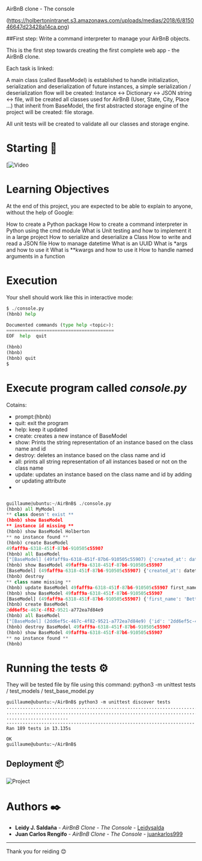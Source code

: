 AirBnB clone - The console

(https://holbertonintranet.s3.amazonaws.com/uploads/medias/2018/6/815046647d23428a14ca.png)


##First step: Write a command interpreter to manage your AirBnB objects.


This is the first step towards creating the first complete web app - the AirBnB clone.

Each task is linked:

A main class (called BaseModel) is established to handle initialization, serialization and deserialization of future instances, a simple serialization / deserialization flow will be created: Instance <-> Dictionary <-> JSON string <-> file, will be created all classes used for AirBnB (User, State, City, Place ...) that inherit from BaseModel, the first abstracted storage engine of the project will be created: file storage.


All unit tests will be created to validate all our classes and storage engine.


# Starting 🚀

[![Video](https://youtu.be/p00ES-5K4C8)



# Learning Objectives

At the end of this project, you are expected to be able to explain to anyone, without the help of Google:

How to create a Python package
How to create a command interpreter in Python using the cmd module
What is Unit testing and how to implement it in a large project
How to serialize and deserialize a Class
How to write and read a JSON file
How to manage datetime
What is an UUID
What is *args and how to use it
What is **kwargs and how to use it
How to handle named arguments in a function


# Execution

Your shell should work like this in interactive mode:

``` python
$ ./console.py
(hbnb) help

Documented commands (type help <topic>):
========================================
EOF  help  quit

(hbnb)
(hbnb)
(hbnb) quit
$

```

# Execute program called _console.py_

Cotains:

- prompt:(hbnb)
- quit:	exit the program
- help: keep it updated
- create: creates a new instance of BaseModel
- show: Prints the string representation of an instance based on the class name and id
- destroy: deletes an instance based on the class name and id
- all: prints all string representation of all instances based or not on the class name
- update: updates an instance based on the class name and id by adding or updating attribute 
- 

``` python

guillaume@ubuntu:~/AirBnB$ ./console.py
(hbnb) all MyModel
** class doesn't exist **
(hbnb) show BaseModel
** instance id missing **
(hbnb) show BaseModel Holberton
** no instance found **
(hbnb) create BaseModel
49faff9a-6318-451f-87b6-910505c55907
(hbnb) all BaseModel
["[BaseModel] (49faff9a-6318-451f-87b6-910505c55907) {'created_at': datetime.datetime(2017, 10, 2, 3, 10, 25, 903293), 'id': '49faff9a-6318-451f-87b6-910505c55907', 'updated_at': datetime.datetime(2017, 10, 2, 3, 10, 25, 903300)}"]
(hbnb) show BaseModel 49faff9a-6318-451f-87b6-910505c55907
[BaseModel] (49faff9a-6318-451f-87b6-910505c55907) {'created_at': datetime.datetime(2017, 10, 2, 3, 10, 25, 903293), 'id': '49faff9a-6318-451f-87b6-910505c55907', 'updated_at': datetime.datetime(2017, 10, 2, 3, 10, 25, 903300)}
(hbnb) destroy
** class name missing **
(hbnb) update BaseModel 49faff9a-6318-451f-87b6-910505c55907 first_name "Betty"
(hbnb) show BaseModel 49faff9a-6318-451f-87b6-910505c55907
[BaseModel] (49faff9a-6318-451f-87b6-910505c55907) {'first_name': 'Betty', 'id': '49faff9a-6318-451f-87b6-910505c55907', 'created_at': datetime.datetime(2017, 10, 2, 3, 10, 25, 903293), 'updated_at': datetime.datetime(2017, 10, 2, 3, 11, 3, 49401)}
(hbnb) create BaseModel
2dd6ef5c-467c-4f82-9521-a772ea7d84e9
(hbnb) all BaseModel
["[BaseModel] (2dd6ef5c-467c-4f82-9521-a772ea7d84e9) {'id': '2dd6ef5c-467c-4f82-9521-a772ea7d84e9', 'created_at': datetime.datetime(2017, 10, 2, 3, 11, 23, 639717), 'updated_at': datetime.datetime(2017, 10, 2, 3, 11, 23, 639724)}", "[BaseModel] (49faff9a-6318-451f-87b6-910505c55907) {'first_name': 'Betty', 'id': '49faff9a-6318-451f-87b6-910505c55907', 'created_at': datetime.datetime(2017, 10, 2, 3, 10, 25, 903293), 'updated_at': datetime.datetime(2017, 10, 2, 3, 11, 3, 49401)}"]
(hbnb) destroy BaseModel 49faff9a-6318-451f-87b6-910505c55907
(hbnb) show BaseModel 49faff9a-6318-451f-87b6-910505c55907
** no instance found **
(hbnb)

```

# Running the tests ⚙️


They will be tested file by file using this command: python3 -m unittest tests / test_models / test_base_model.py


```
guillaume@ubuntu:~/AirBnB$ python3 -m unittest discover tests
...................................................................................
...................................................................................
.......................
----------------------------------------------------------------------
Ran 189 tests in 13.135s

OK
guillaume@ubuntu:~/AirBnB$

```

## Deployment 📦


![Project](https://holbertonintranet.s3.amazonaws.com/uploads/medias/2018/6/815046647d23428a14ca.png)


# Authors ✒️


* **Leidy J. Saldaña** - *AirBnB Clone - The Console* - [Leidysalda](https://github.com/leidysalda)
* **Juan Carlos Rengifo** - *AirBnB Clone - The Console* - [juankarlos999](https://github.com/juankarlos999)


---
Thank you for reiding 😊